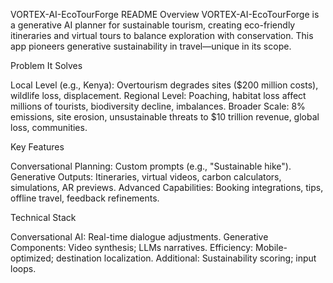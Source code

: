VORTEX-AI-EcoTourForge README
Overview
VORTEX-AI-EcoTourForge is a generative AI planner for sustainable tourism, creating eco-friendly itineraries and virtual tours to balance exploration with conservation. This app pioneers generative sustainability in travel—unique in its scope.

Problem It Solves

Local Level (e.g., Kenya): Overtourism degrades sites ($200 million costs), wildlife loss, displacement.
Regional Level: Poaching, habitat loss affect millions of tourists, biodiversity decline, imbalances.
Broader Scale: 8% emissions, site erosion, unsustainable threats to $10 trillion revenue, global loss, communities.

Key Features

Conversational Planning: Custom prompts (e.g., "Sustainable hike").
Generative Outputs: Itineraries, virtual videos, carbon calculators, simulations, AR previews.
Advanced Capabilities: Booking integrations, tips, offline travel, feedback refinements.

Technical Stack

Conversational AI: Real-time dialogue adjustments.
Generative Components: Video synthesis; LLMs narratives.
Efficiency: Mobile-optimized; destination localization.
Additional: Sustainability scoring; input loops.
